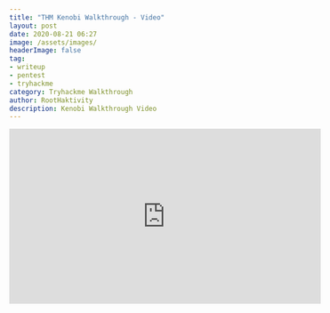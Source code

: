 ```yaml
---
title: "THM Kenobi Walkthrough - Video"
layout: post
date: 2020-08-21 06:27
image: /assets/images/
headerImage: false
tag:
- writeup
- pentest
- tryhackme
category: Tryhackme Walkthrough
author: RootHaktivity
description: Kenobi Walkthrough Video
---
```


<iframe width="560" height="315" src="https://www.youtube-nocookie.com/embed/4Ep8rTikxFc" title="THM Kenobi Walkthrough" frameborder="0" allow="accelerometer; autoplay; clipboard-write; encrypted-media; gyroscope; picture-in-picture" allowfullscreen></iframe>
